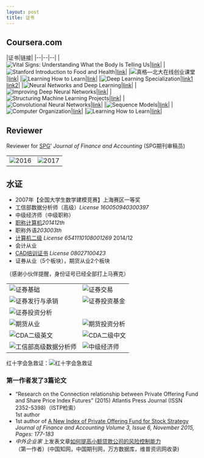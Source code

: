 ```yaml
---
layout: post
title: 证书
---
```


## Coursera.com


|证书|链接|
|--|--|--|
|![Vital Signs: Understanding What the Body Is Telling Us](/pictures_for_blog/certification/coursera/Vital%20Signs%20Understanding%20What%20the%20Body%20Is.jpg)|[link](https://www.coursera.org/account/accomplishments/certificate/4H9SD5AFRPYG)|
|![Stanford Introduction to Food and Health](/pictures_for_blog/certification/coursera/Stanford%20Introduction%20to%20Food%20and%20Health.jpg)|[link](https://www.coursera.org/account/accomplishments/certificate/86PSBYQZR36N)|
|![真格—北大在线创业课堂](/pictures_for_blog/certification/coursera/%E7%9C%9F%E6%A0%BC%E2%80%94%E5%8C%97%E5%A4%A7%E5%9C%A8%E7%BA%BF%E5%88%9B%E4%B8%9A%E8%AF%BE%E5%A0%82.jpg)|[link](https://www.coursera.org/account/accomplishments/certificate/MCDR2YTFGH4R)|
|![Learning How to Learn](/pictures_for_blog/certification/coursera/Introduction%20to%20Complex%20Analysis.jpg)|[link](https://www.coursera.org/account/accomplishments/certificate/C9N6QDM5PUN5)|
|![Deep Learning Specialization](/pictures_for_blog/certification/coursera/Deep%20Learning.jpg)|[link1](https://www.coursera.org/account/accomplishments/specialization/HGTDUMAQ3TC6)<br>[link2](https://www.coursera.org/account/accomplishments/specialization/certificate/HGTDUMAQ3TC6)|
|![Neural Networks and Deep Learning](/pictures_for_blog/certification/coursera/Neural%20Networks%20and%20Deep%20Learning.jpg)|[link](https://www.coursera.org/account/accomplishments/certificate/ZAGDZZ7EJY2Y)|
|![Improving Deep Neural Networks](/pictures_for_blog/certification/coursera/Improving%20Deep%20Neural%20Networks.jpg)|[link](https://www.coursera.org/account/accomplishments/certificate/T7UFHTHW2RPA)|
|![Structuring Machine Learning Projects](/pictures_for_blog/certification/coursera/Structuring%20Machine%20Learning%20Projects.jpg)|[link](https://www.coursera.org/account/accomplishments/certificate/PWFAKV2QD8PZ)|
|![Convolutional Neural Networks](/pictures_for_blog/certification/coursera/Convolutional%20Neural%20Networks.jpg)|[link](https://www.coursera.org/account/accomplishments/certificate/3JVLNYUUTXE8)|
|![Sequence Models](/pictures_for_blog/certification/coursera/Sequence%20Models.jpg)|[link](https://www.coursera.org/account/accomplishments/certificate/GXE8MPPVW2EF)|
|![Computer Organization](/pictures_for_blog/certification/coursera/%E8%AE%A1%E7%AE%97%E6%9C%BA%E7%BB%84%E6%88%90.jpg)|[link](https://www.coursera.org/account/accomplishments/certificate/F987E2DF2V73)|
|![Learning How to Learn](/pictures_for_blog/certification/coursera/Learning%20How%20to%20Learn.jpg)|[link](https://www.coursera.org/account/accomplishments/certificate/H8J86CNTB9P9)|


## Reviewer

Reviewer for [SPG](http://www.sciencepublishinggroup.com/)' *Journal of Finance and Accounting*
(SPG期刊审稿员)

<!-- <table >
<tr><td>  <img width="600" height="800" src="http://www.guofei.site/public/img/2016.jpg"></td><td>  <img width="600" height="800" src="http://www.guofei.site/public/img/2017.jpg"></td></tr>
</table> -->


|||
|--|--|
|![2016](/pictures_for_blog/certification/spg/2016.jpg)|![2017](/pictures_for_blog/certification/spg/2017.jpg)|






## 水证
- 2007年【全国大学生数学建模竞赛】上海赛区一等奖
- 工信部数据分析师（高级）*License 160050940300397*
- 中级经济师（中级职称）
- [职称计算机](http://www.bjrbj.gov.cn/kwscore/login/notsign.htm)*201412th*
- 职称外语*203003th*
- [计算机二级](
http://chaxun.neea.edu.cn/examcenter/query.cn?op=doQueryResults&pram=certi)
*License 6541110108001269* 2014/12
- 会计从业
- [CAD培训证书](http://www.cadnet.cn/) *License 08027100423*
- 证券从业（5个板块），期货从业2个板块


（感谢小伙伴提醒，身份证号已经全部打上马赛克）  


|||
|--|--|
|![证券基础](/pictures_for_blog/certification/从业证/证券基础.jpg)|![证券交易](/pictures_for_blog/certification/从业证/证券交易.jpg)|
|![证券发行与承销](/pictures_for_blog/certification/从业证/证券发行与承销.jpg)|![证券投资基金](/pictures_for_blog/certification/从业证/证券投资基金.jpg)|
|![证券投资分析](/pictures_for_blog/certification/从业证/证券投资分析.jpg)|
|![期货从业](/pictures_for_blog/certification/从业证/期货从业.jpg)|![期货投资分析](/pictures_for_blog/certification/从业证/期货投资分析.jpg)|
|![CDA二级英文](/pictures_for_blog/certification/水证/CDA二级英文.jpg)|![CDA二级中文](/pictures_for_blog/certification/水证/CDA二级中文.jpg)|
|![工信部高级数据分析师](/pictures_for_blog/certification/水证/工信部高级数据分析师.jpg)|![中级经济师](/pictures_for_blog/certification/水证/中级经济师.jpg)|



红十字会急救证：![红十字会急救证](https://www.guofei.site/pictures_for_blog/certification/健康类/急救证.jpg)


### 第一作者发了3篇论文
- “Research on the Connection relationship between Private Offering Fund and Share Price Index Futures” (2015) Atlantis Press Journal (ISSN 2352-5398)（ISTP检索）  
1st author
- 1st author of [A New Index of Private Offering Fund for Stock Strategy](
http://article.sciencepublishinggroup.com/html/10.11648.j.jfa.20150306.12.html#paper-keywords)  
*Journal of Finance and Accounting Volume 3, Issue 6, November 2015, Pages: 177-183*  
- *中外企业家* 上发表文章[如何提高小额贷款公司的风险控制能力](http://www.cnki.net/KCMS/detail/detail.aspx?QueryID=6&CurRec=1&recid=&filename=ZWQY201430051&dbname=CJFDLAST2015&dbcode=CJFQ&pr=&urlid=&yx=&uid=WEEvREcwSlJHSldSdnQ1YWloVytWUUFXNXMwSnYzeDdLUFNXMnU1ZXlJa1pqTW5la093SEwwTlNFV0dNeXFQRE13PT0=$9A4hF_YAuvQ5obgVAq)  
（第一作者）(中国知网，中国期刊网，万方数据库，维普资讯网收录)
